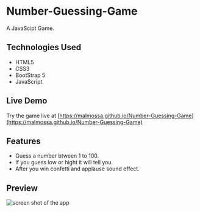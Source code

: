 # Number-Guessing-Game
A JavaScipt Game.

## Technologies Used

- HTML5
- CSS3
- BootStrap 5
- JavaScript

## Live Demo

Try the game live at [https://malmossa.github.io/Number-Guessing-Game](https://malmossa.github.io/Number-Guessing-Game)

## Features

- Guess a number btween 1 to 100. 
- If you guess low or hight it will tell you.
- After you win confetti and applause sound effect.

## Preview

![screen shot of the app](img/numberGuessingGame.gif)
